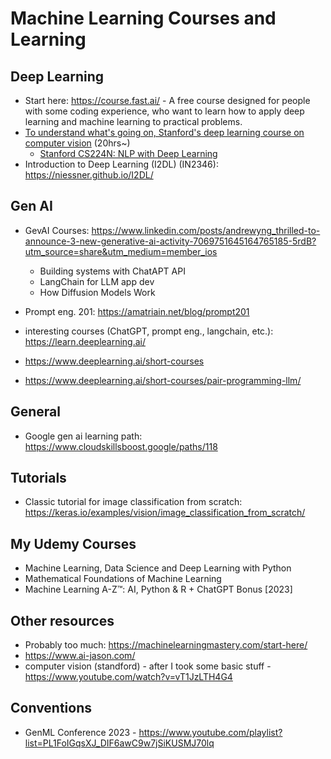 # Machine Learning Courses and Learning

## Deep Learning
* Start here: https://course.fast.ai/ - A free course designed for people with some coding experience, who want to learn how to apply deep learning and machine learning to practical problems.
* [To understand what's going on, Stanford's deep learning course on computer vision](https://www.youtube.com/watch?v=vT1JzLTH4G4&list=PLC1qU-LWwrF64f4QKQT-Vg5Wr4qEE1Zxk) (20hrs~)
  * [Stanford CS224N: NLP with Deep Learning](https://www.youtube.com/watch?v=rmVRLeJRkl4&list=PLoROMvodv4rOSH4v6133s9LFPRHjEmbmJ)
* Introduction to Deep Learning (I2DL) (IN2346): https://niessner.github.io/I2DL/

## Gen AI
* GevAI Courses: https://www.linkedin.com/posts/andrewyng_thrilled-to-announce-3-new-generative-ai-activity-7069751645164765185-5rdB?utm_source=share&utm_medium=member_ios
  * Building systems with ChatAPT API
  * LangChain for LLM app dev
  * How Diffusion Models Work

* Prompt eng. 201: https://amatriain.net/blog/prompt201
* interesting courses (ChatGPT, prompt eng., langchain, etc.): https://learn.deeplearning.ai/
 * https://www.deeplearning.ai/short-courses
 * https://www.deeplearning.ai/short-courses/pair-programming-llm/

## General 
* Google gen ai learning path: https://www.cloudskillsboost.google/paths/118
  

## Tutorials
* Classic tutorial for image classification from scratch: https://keras.io/examples/vision/image_classification_from_scratch/

## My Udemy Courses
* Machine Learning, Data Science and Deep Learning with Python
* Mathematical Foundations of Machine Learning
* Machine Learning A-Z™: AI, Python & R + ChatGPT Bonus [2023]

## Other resources
* Probably too much: https://machinelearningmastery.com/start-here/
* https://www.ai-jason.com/
* computer vision (standford) - after I took some basic stuff - https://www.youtube.com/watch?v=vT1JzLTH4G4

## Conventions
* GenML Conference 2023 - https://www.youtube.com/playlist?list=PL1FoIGqsXJ_DIF6awC9w7jSiKUSMJ70lq


